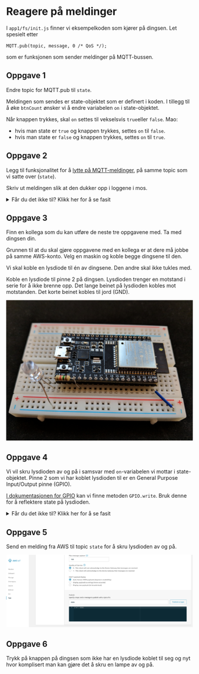 # Reagere på meldinger

I `app1/fs/init.js` finner vi eksempelkoden som kjører på dingsen. Let spesielt etter

```
MQTT.pub(topic, message, 0 /* QoS */);
```

som er funksjonen som sender meldinger på MQTT-bussen.

## Oppgave 1

Endre topic for MQTT.pub til `state`.

Meldingen som sendes er state-objektet som er definert i koden. I tillegg til å øke `btnCount` ønsker vi å endre variabelen `on` i state-objektet.

Når knappen trykkes, skal ```on``` settes til vekselsvis ```true```eller ```false```. Mao:
 - hvis man state er ```true``` og knappen trykkes, settes ```on``` til ```false```.
 - hvis man state er ```false``` og knappen trykkes, settes ```on``` til ```true```. 

## Oppgave 2

Legg til funksjonalitet for å [lytte på MQTT-meldinger](https://mongoose-os.com/docs/mongoose-os/api/net/mqtt.md#js-api), på samme topic som vi satte over (`state`).

Skriv ut meldingen slik at den dukker opp i loggene i mos.

<details><summary>Får du det ikke til? Klikk her for å se fasit</summary>
<p>

```js
MQTT.sub('state', function(conn, topic, msg) {
  print('Topic:', topic, 'message:', msg);
}, null);
```

</p>
</details>

## Oppgave 3

Finn en kollega som du kan utføre de neste tre oppgavene med. Ta med dingsen din.

Grunnen til at du skal gjøre oppgavene med en kollega er at dere må jobbe på samme AWS-konto. Velg en maskin og koble begge dingsene til den.

Vi skal koble en lysdiode til én av dingsene. Den andre skal ikke tukles med.

Koble en lysdiode til pinne 2 på dingsen. Lysdioden trenger en motstand i serie for å ikke brenne opp. Det lange beinet på lysdioden kobles mot motstanden. Det korte beinet kobles til jord (GND).

![](./conn.jpg)

## Oppgave 4

Vi vil skru lysdioden av og på i samsvar med `on`-variabelen vi mottar i state-objektet. Pinne 2 som vi har koblet lysdioden til er en General Purpose Input/Output pinne (GPIO). 

[I dokumentasjonen for GPIO](https://mongoose-os.com/docs/mongoose-os/api/core/mgos_gpio.h.md#js-api) kan vi finne metoden `GPIO.write`. Bruk denne for å reflektere state på lysdioden.

<details><summary>Får du det ikke til? Klikk her for å se fasit</summary>
<p>

```js
MQTT.sub('state', function(conn, topic, msg) {
  print('Topic:', topic, 'message:', msg);
  let mqttState = JSON.parse(msg);
  GPIO.write(2, mqttState.on);
}, null);
```

</p>
</details>

## Oppgave 5

Send en melding fra AWS til topic `state` for å skru lysdioden av og på.

![](./aws-msg.png)

## Oppgave 6

Trykk på knappen på dingsen som ikke har en lysdiode koblet til seg og nyt hvor komplisert man kan gjøre det å skru en lampe av og på.
